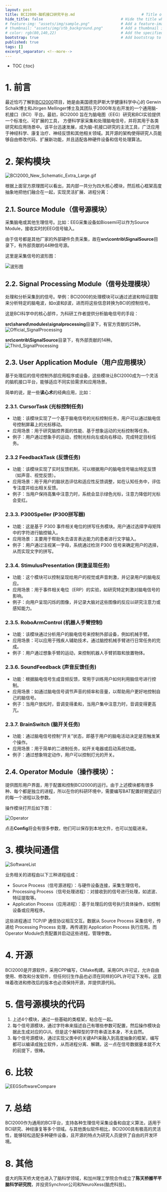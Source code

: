 ```yaml
---
layout: post
title: BCI2000-脑机接口研究平台.md                              # Title of the page
hide_title: false                                   # Hide the title when displaying the post, but shown in lists of posts
# feature-img: "assets/img/sample.png"              # Add a feature-image to the post
# thumbnail: "assets/img/stb_background.png"        # Add a thumbnail image on blog view
# color: rgb(80,140,22)                             # Add the specified color as feature image, and change link colors in post
bootstrap: true                                     # Add bootstrap to the page
published: true
tags: []
excerpt_separator: <!--more-->
---
```


<!--more-->
* TOC
{:toc}

# 1. 前言

最近恰巧了解到[BCI2000](https://www.bci2000.org/)项目，她是由美国德克萨斯大学健康科学中心的 Gerwin Schalk博士和Jtirgen Mellinger博士及其团队于2000年左右开发的一个通用脑-机接口（BCI）平台。最初，BCI2000 旨在为脑电图（EEG）研究和BCI实验提供一个标准化、可扩展的工具，
方便科学家采集和处理脑电信号，并将其用于各类研究和应用场景中。该平台迅速发展，成为脑-机接口研究的主流工具，广泛应用于神经科学、康复治疗、神经反馈和其他相关领域。其开源的架构使得研究人员能够自由修改代码、扩展新功能，并且适配各种硬件设备和信号处理算法。

# 2. 架构模块

![BCI2000_New_Schematic_Extra_Large.gif](https://www.bci2000.org/mediawiki/images/f/f7/BCI2000_New_Schematic_Extra_Large.gif)

根据上面官方原理图可以看出，其内部一共分为四大核心模块，然后核心框架高度抽象地把他们融合在一起，实现灵活扩展、进程分离：

## 2.1. Source Module（信号源模块）

采集脑电或其他生理信号。比如：EEG采集设备如Biosemi可以作为Source Module，接收实时的EEG信号输入。

由于信号都是其他厂家的外部硬件负责采集，故在**src\contrib\SignalSource**目录下，有外部贡献的44种信号源。

这里是采集信号的波形图：

![波形图](/assets/img/post/2024-10-06/wave.png)

## 2.2. Signal Processing Module（信号处理模块）

处理和分析采集到的信号。举例：BCI2000的处理模块可以通过滤波和特征提取来分析特定的脑电波，如α波和β波，进而将这些信息转换为BCI的控制信号。

这是BCI科学中的核心部件，为科研工作者提供分析脑电信号的手段：

**src\shared\modules\signalprocessing**目录下，有官方贡献的25种。
![Official_SignalProcessing](/assets/img/post/2024-10-06/Official_SignalProcessing.png)

**src\contrib\SignalSource**目录下，有外部贡献的14种。
![Third_SignalProcessing](/assets/img/post/2024-10-06/Third_SignalProcessing.png)

## 2.3. User Application Module（用户应用模块）

基于处理后的信号控制外部应用程序或设备，这些模块让BCI2000成为一个灵活的脑机接口平台，能够适应不同实验需求和应用场景。

简单的说，是一些**读心术**的经典应用，比如：

### 2.3.1. CursorTask (光标控制任务)

* 功能：该模块实现了一个基于脑电信号的光标控制任务，用户可以通过脑电信号控制屏幕上的光标移动。
* 应用场景：用于研究脑控界面的性能、基于想象运动的光标控制等任务。
* 例子：用户通过想象手的运动，控制光标向左或向右移动，完成特定目标任务。

### 2.3.2 FeedbackTask (反馈任务)

* 功能：该模块实现了实时反馈机制，可以根据用户的脑电信号输出特定反馈（如声音、视觉反馈）。
* 应用场景：用于用户的脑状态评估和适应性反馈调整，如在认知任务中，评估专注度并给出相关反馈。
* 例子：当用户保持高集中注意力时，系统会显示绿色光标，注意力降低时光标会变红。

### 2.3.3. P300Speller (P300拼写器)
* 功能：这是基于 P300 事件相关电位的拼写任务模块。用户通过选择字母矩阵中的字符进行脑控输入。
* 应用场景：主要用于帮助失去语言表达能力的患者进行文字输入。
* 例子：用户通过注视某一字母，系统通过检测 P300 信号来确定用户的选择，从而实现文字的拼写。

### 2.3.4. StimulusPresentation (刺激呈现任务)

* 功能：这个模块可以控制呈现给用户的视觉或声音刺激，并记录用户的脑电反应。
* 应用场景：用于事件相关电位（ERP）的实验，如研究特定刺激对脑电信号的影响。
* 例子：向用户呈现闪烁的图像，并记录大脑对这些图像的反应以研究注意力或感知能力。

### 2.3.5. RoboArmControl (机器人手臂控制)

* 功能：该模块通过分析用户的脑电信号来控制外部设备，例如机械手臂。
* 应用场景：可以应用于残疾人辅助技术，通过脑控机械手臂进行日常任务的完成。
* 例子：用户通过想象手臂的运动，来控制机器人手臂抓取和放置物体。

### 2.3.6. SoundFeedback (声音反馈任务)

* 功能：根据脑电信号生成音频反馈，常用于训练用户如何利用脑信号进行控制。
* 应用场景：如通过脑电信号调节声音的频率和音量，以帮助用户更好地控制自己的脑信号。
* 例子：当用户放松时，音调变得柔和，当用户集中注意力时，音调变得更高亢。

### 2.3.7. BrainSwitch (脑开关任务)

* 功能：通过脑电信号控制“开关”状态，即基于用户的脑电活动决定是否触发某个操作。
* 应用场景：用于简单的二进制任务，如开关电器或启动系统功能。
* 例子：通过想象特定动作，用户可以控制灯光的开关。

## 2.4. Operator Module（操作模块）：

提供图形用户界面，用于配置和控制BCI2000的运行。由于上述模块都有很多种、每个都是独立的进程，所以在你的科研环境中，需要编写BAT配置好期望运行的每一个进程以及参数。

操作模块打开后如下图：

![Operator](/assets/img/post/2024-10-06/Operator.png)

点击**Config**将会有很多参数，他们可以保存到本地文件，也可以加载进来。

# 3. 模块间通信

![SoftwareList](/assets/img/post/2024-10-06/SoftwareList.png)

业务相关的进程由以下三种进程组成：

* Source Process（信号源进程）：与硬件设备连接，采集生理信号。
* Processing Process（信号处理进程）：对接收到的信号进行处理，如滤波、特征提取等。
* Application Process（应用进程）：基于处理后的信号执行具体操作，如控制设备或应用程序。

这些进程通过 TCP/IP 通信协议相互交互。数据从 Source Process 采集信号，传递给 Processing Process 处理，再传递到 Application Process 执行应用。而Operator Module负责配置并启动这些进程，管理参数。

# 4. 开源

BCI2000是开源软件，采用CPP编写，CMake构建。采用GPL许可证，允许自由使用、修改和分发软件，但任何衍生作品也必须在同样的GPL许可证下发布。这意味着改进和修改后的版本也必须保持开源，并提供源代码。

# 5. 信号源模块的代码

1. 上述4个模块，通过一些基础的类框架，粘合在一起。
2. 每个信号源模块，通过字符串来描述自己有哪些参数可配置，然后操作模块会据此生成对应的GUI。但是这个解释型的字符串语法本身，不太自然。
3. 每个信号源模块，通过实现父类中的关键API来融入到高度抽象的框架，编写都可以编译成独立软件，从而进程分离、解耦，这一点在信号数据量本就不大的前提下，很棒。

# 6. 比较

![EEGSoftwareCompare](/assets/img/post/2024-10-06/EEGSoftwareCompare.png)

# 7. 总结

BCI2000作为通用的BCI平台，支持各种生理信号采集设备和自定义算法，适用于BCI研究、神经康复等多个领域。与其他类似软件相比，BCI2000具有极高的灵活性，能够轻松适配多种硬件设备，且开源的特点为研究人员提供了自由的开发环境。

# 8. 其他

盛大的陈天桥大佬也进入了脑科学领域，和加州理工学院合作成立了**陈天桥雒芊芊脑科学研究院**，并投资Synchron公司和NeuroXess(脑虎科技)。